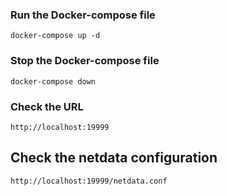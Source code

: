 ### Run the Docker-compose file
`docker-compose up -d`

### Stop the Docker-compose file
`docker-compose down`

### Check the URL 
`http://localhost:19999`

## Check the netdata configuration
`http://localhost:19999/netdata.conf`
